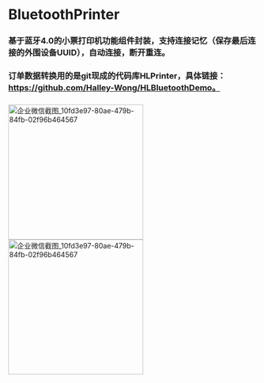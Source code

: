 # BluetoothPrinter

### 基于蓝牙4.0的小票打印机功能组件封装，支持连接记忆（保存最后连接的外围设备UUID），自动连接，断开重连。
### 订单数据转换用的是git现成的代码库HLPrinter，具体链接：https://github.com/Halley-Wong/HLBluetoothDemo。
###
<img width="273" alt="企业微信截图_10fd3e97-80ae-479b-84fb-02f96b464567" src="https://user-images.githubusercontent.com/13111933/140303654-22a96977-b136-40a5-b7c9-e0b307221e97.jpg">

<img width="273" alt="企业微信截图_10fd3e97-80ae-479b-84fb-02f96b464567" src="https://user-images.githubusercontent.com/13111933/140303691-0374dd5a-faa5-4b04-b702-b73c6f57dfd6.jpg">
